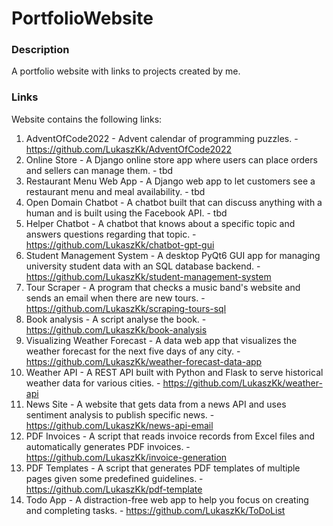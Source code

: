 # PortfolioWebsite

### Description
A portfolio website with links to projects created by me.

### Links
Website contains the following links:
1. AdventOfCode2022 - Advent calendar of programming puzzles. - https://github.com/LukaszKk/AdventOfCode2022
2. Online Store - A Django online store app where users can place orders and sellers can manage them. - tbd
3. Restaurant Menu Web App - A Django web app to let customers see a restaurant menu and meal availability. - tbd
4. Open Domain Chatbot - A chatbot built that can discuss anything with a human and is built using the Facebook API. - tbd
5. Helper Chatbot - A chatbot that knows about a specific topic and answers questions regarding that topic. - https://github.com/LukaszKk/chatbot-gpt-gui
6. Student Management System - A desktop PyQt6 GUI app for managing university student data with an SQL database backend. - https://github.com/LukaszKk/student-management-system
7. Tour Scraper - A program that checks a music band's website and sends an email when there are new tours. - https://github.com/LukaszKk/scraping-tours-sql
8. Book analysis - A script analyse the book. - https://github.com/LukaszKk/book-analysis
9. Visualizing Weather Forecast - A data web app that visualizes the weather forecast for the next five days of any city. - https://github.com/LukaszKk/weather-forecast-data-app
10. Weather API - A REST API built with Python and Flask to serve historical weather data for various cities. - https://github.com/LukaszKk/weather-api
11. News Site - A website that gets data from a news API and uses sentiment analysis to publish specific news. - https://github.com/LukaszKk/news-api-email
12. PDF Invoices - A script that reads invoice records from Excel files and automatically generates PDF invoices. - https://github.com/LukaszKk/invoice-generation
13. PDF Templates - A script that generates PDF templates of multiple pages given some predefined guidelines. - https://github.com/LukaszKk/pdf-template
14. Todo App - A distraction-free web app to help you focus on creating and completing tasks. - https://github.com/LukaszKk/ToDoList
